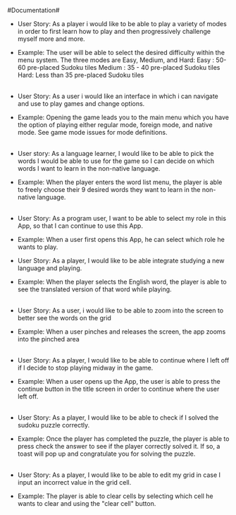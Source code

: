 #Documentation#

- User Story: As a player i would like to be able to play a variety of modes in order to first learn how to play and then progressively challenge myself more and more.

- Example: The user will be able to select the desired difficulty within the menu system. The three modes are Easy, Medium, and Hard:
Easy : 50-60 pre-placed Sudoku tiles
Medium : 35 - 40 pre-placed Sudoku tiles
Hard: Less than 35 pre-placed Sudoku tiles<br/><br/>
- User Story: As a user i would like an interface in which i can navigate and use to play games and change options.
- Example: Opening the game leads you to the main menu which you have the option of playing either regular mode, foreign mode, and native mode. See game mode issues for mode definitions.<br/><br/>

- User story: As a language learner, I would like to be able to pick the words I would be able to use for the game so I can decide on which words I want to learn in the non-native language.
- Example: When the player enters the word list menu, the player is able to freely choose their 9 desired words they want to learn in the non-native language.<br/><br/>

- User Story: As a program user, I want to be able to select my role in this App, so that I can continue to use this App.
- Example: When a user first opens this App, he can select which role he wants to play.
- User Story: As a player, I would like to be able integrate studying a new language and playing.
- Example: When the player selects the English word, the player is able to see the translated version of that word while playing.<br/><br/>
- User Story: As a user, i would like to be able to zoom into the screen to better see the words on the grid
- Example: When a user pinches and releases the screen, the app zooms into the pinched area<br/><br/>
- User Story: As a player, I would like to be able to continue where I left off if I decide to stop playing midway in the game.
- Example: When a user opens up the App, the user is able to press the continue button in the title screen in order to continue where the user left off.<br/><br/>
- User Story: As a player, I would like to be able to check if I solved the sudoku puzzle correctly.
- Example: Once the player has completed the puzzle, the player is able to press check the answer to see if the player correctly solved it. If so, a toast will pop up and congratulate you for solving the puzzle.<br/><br/>
- User Story: As a player, I would like to be able to edit my grid in case I input an incorrect value in the grid cell.
- Example: The player is able to clear cells by selecting which cell he wants to clear and using the "clear cell" button.<br/><br/>